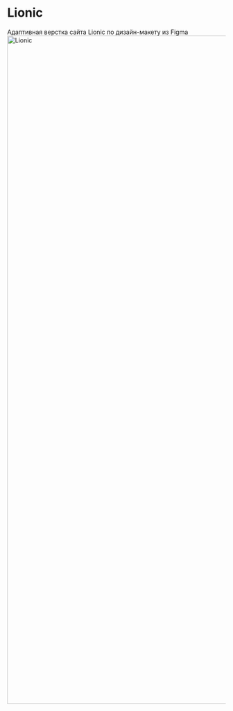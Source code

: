 # Lionic
Адаптивная верстка сайта Lionic по дизайн-макету из Figma
<img width="1540" alt="Lionic" src="https://user-images.githubusercontent.com/83923244/174315997-04ecfbec-058f-405b-bd69-58594f7fc215.png">
